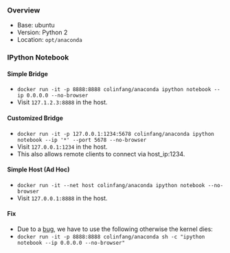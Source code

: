 ### Overview

* Base: ubuntu
* Version: Python 2
* Location: `opt/anaconda`

### IPython Notebook

#### Simple Bridge

* `docker run -it -p 8888:8888 colinfang/anaconda ipython notebook --ip 0.0.0.0 --no-browser`
* Visit `127.1.2.3:8888` in the host.

#### Customized Bridge

* `docker run -it -p 127.0.0.1:1234:5678 colinfang/anaconda ipython notebook --ip '*' --port 5678 --no-browser`
* Visit `127.0.0.1:1234` in the host.
* This also allows remote clients to connect via host_ip:1234.

#### Simple Host (Ad Hoc)

* `docker run -it --net host colinfang/anaconda ipython notebook --no-browser`
* Visit `127.0.0.1:8888` in the host.

#### Fix

* Due to a [bug](https://github.com/ipython/ipython/issues/7062), we have to use the following otherwise the kernel dies:
* `docker run -it -p 8888:8888 colinfang/anaconda sh -c "ipython notebook --ip 0.0.0.0 --no-browser"`
